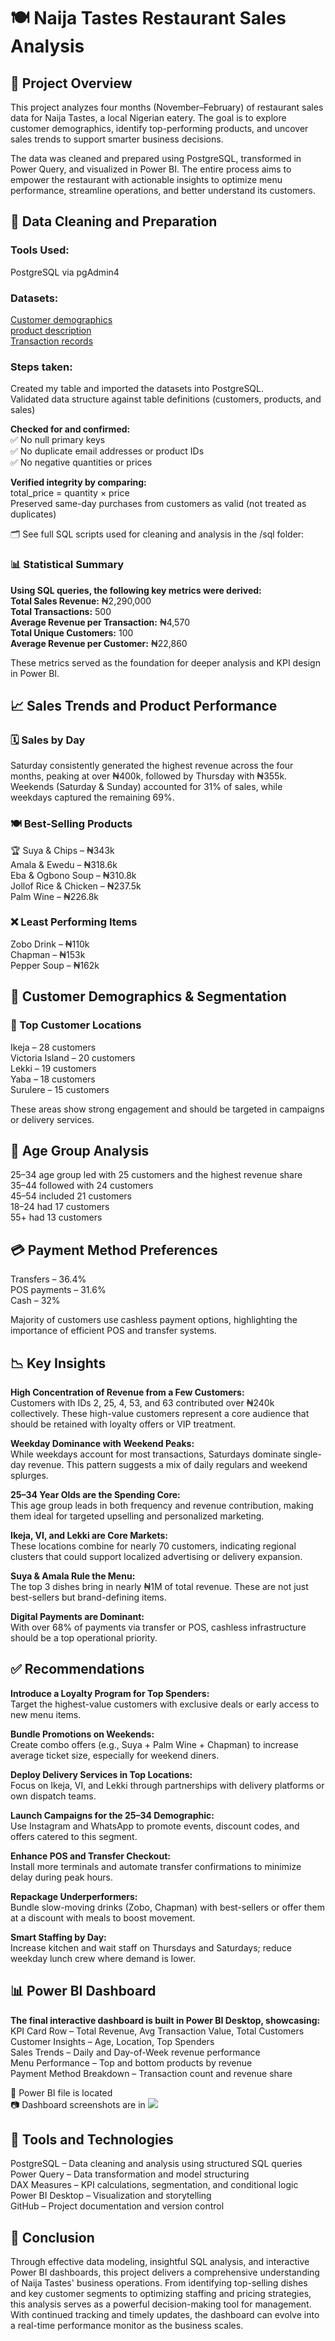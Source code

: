 # 🍽️ Naija Tastes Restaurant Sales Analysis  
## 📌 Project Overview  
This project analyzes four months (November–February) of restaurant sales data for Naija Tastes, a local Nigerian eatery. The goal is to explore customer demographics, identify top-performing products, and uncover sales trends to support smarter business decisions.  

The data was cleaned and prepared using PostgreSQL, transformed in Power Query, and visualized in Power BI. The entire process aims to empower the restaurant with actionable insights to optimize menu performance, streamline operations, and better understand its customers.  

## 🧹 Data Cleaning and Preparation  
### Tools Used:  
PostgreSQL via pgAdmin4  

### Datasets:  
<a href = "/files\customers.csv">Customer demographics</a>  
<a href = "files\products.csv">product description</a>  
<a href = "files\sales.csv">Transaction records</a>  

### Steps taken:  
Created my table and imported the datasets into PostgreSQL.  
Validated data structure against table definitions (customers, products, and sales)  

**Checked for and confirmed:**  
✅ No null primary keys  
✅ No duplicate email addresses or product IDs  
✅ No negative quantities or prices  

**Verified integrity by comparing:**  
total_price = quantity × price  
Preserved same-day purchases from customers as valid (not treated as duplicates)  

🗂️ See full SQL scripts used for cleaning and analysis in the /sql folder: <a href = "files\Naija_Taste_Restaurant.sql"></a>  

### 📊 Statistical Summary  
**Using SQL queries, the following key metrics were derived:**  
**Total Sales Revenue:** ₦2,290,000  
**Total Transactions:** 500  
**Average Revenue per Transaction:** ₦4,570  
**Total Unique Customers:** 100  
**Average Revenue per Customer:** ₦22,860  

These metrics served as the foundation for deeper analysis and KPI design in Power BI.  

## 📈 Sales Trends and Product Performance  
### 🗓️ Sales by Day  
Saturday consistently generated the highest revenue across the four months, peaking at over ₦400k, followed by Thursday with ₦355k. Weekends (Saturday & Sunday) accounted for 31% of sales, while weekdays captured the remaining 69%.  

### 🍽️ Best-Selling Products  
🏆 Suya & Chips – ₦343k  
Amala & Ewedu – ₦318.6k  
Eba & Ogbono Soup – ₦310.8k  
Jollof Rice & Chicken – ₦237.5k  
Palm Wine – ₦226.8k  

### ❌ Least Performing Items  
Zobo Drink – ₦110k  
Chapman – ₦153k  
Pepper Soup – ₦162k  


## 👥 Customer Demographics & Segmentation  
### 📍 Top Customer Locations  
Ikeja – 28 customers  
Victoria Island – 20 customers  
Lekki – 19 customers  
Yaba – 18 customers  
Surulere – 15 customers  

These areas show strong engagement and should be targeted in campaigns or delivery services.  

## 👤 Age Group Analysis  
25–34 age group led with 25 customers and the highest revenue share  
35–44 followed with 24 customers  
45–54 included 21 customers  
18–24 had 17 customers  
55+ had 13 customers  

## 💳 Payment Method Preferences  
Transfers – 36.4%  
POS payments – 31.6%  
Cash – 32%  

Majority of customers use cashless payment options, highlighting the importance of efficient POS and transfer systems.  

## 📉 Key Insights  
**High Concentration of Revenue from a Few Customers:**  
Customers with IDs 2, 25, 4, 53, and 63 contributed over ₦240k collectively. These high-value customers represent a core audience that should be retained with loyalty offers or VIP treatment.  

**Weekday Dominance with Weekend Peaks:**  
While weekdays account for most transactions, Saturdays dominate single-day revenue. This pattern suggests a mix of daily regulars and weekend splurges.  

**25–34 Year Olds are the Spending Core:**  
This age group leads in both frequency and revenue contribution, making them ideal for targeted upselling and personalized marketing.  

**Ikeja, VI, and Lekki are Core Markets:**  
These locations combine for nearly 70 customers, indicating regional clusters that could support localized advertising or delivery expansion.  

**Suya & Amala Rule the Menu:**  
The top 3 dishes bring in nearly ₦1M of total revenue. These are not just best-sellers but brand-defining items.  

**Digital Payments are Dominant:**  
With over 68% of payments via transfer or POS, cashless infrastructure should be a top operational priority.  

## ✅ Recommendations  
**Introduce a Loyalty Program for Top Spenders:**  
Target the highest-value customers with exclusive deals or early access to new menu items.  

**Bundle Promotions on Weekends:**  
Create combo offers (e.g., Suya + Palm Wine + Chapman) to increase average ticket size, especially for weekend diners.  

**Deploy Delivery Services in Top Locations:**  
Focus on Ikeja, VI, and Lekki through partnerships with delivery platforms or own dispatch teams.  

**Launch Campaigns for the 25–34 Demographic:**  
Use Instagram and WhatsApp to promote events, discount codes, and offers catered to this segment.  

**Enhance POS and Transfer Checkout:**  
Install more terminals and automate transfer confirmations to minimize delay during peak hours.  

**Repackage Underperformers:**  
Bundle slow-moving drinks (Zobo, Chapman) with best-sellers or offer them at a discount with meals to boost movement.  

**Smart Staffing by Day:**  
Increase kitchen and wait staff on Thursdays and Saturdays; reduce weekday lunch crew where demand is lower.  

## 📊 Power BI Dashboard  
**The final interactive dashboard is built in Power BI Desktop, showcasing:**  
KPI Card Row – Total Revenue, Avg Transaction Value, Total Customers  
Customer Insights – Age, Location, Top Spenders  
Sales Trends – Daily and Day-of-Week revenue performance  
Menu Performance – Top and bottom products by revenue  
Payment Method Breakdown – Transaction count and revenue share  

📂 Power BI file is located <a href = "files\Naija Taste dashboard.pbix"></a>  
📷 Dashboard screenshots are in <img src = "files\WhatsApp Image 2025-07-07 at 4.35.09 AM.jpeg">  

## 🧰 Tools and Technologies  
PostgreSQL – Data cleaning and analysis using structured SQL queries  
Power Query – Data transformation and model structuring  
DAX Measures – KPI calculations, segmentation, and conditional logic  
Power BI Desktop – Visualization and storytelling  
GitHub – Project documentation and version control  

## 📌 Conclusion  
Through effective data modeling, insightful SQL analysis, and interactive Power BI dashboards, this project delivers a comprehensive understanding of Naija Tastes' business operations. From identifying top-selling dishes and key customer segments to optimizing staffing and pricing strategies, this analysis serves as a powerful decision-making tool for management. With continued tracking and timely updates, the dashboard can evolve into a real-time performance monitor as the business scales.